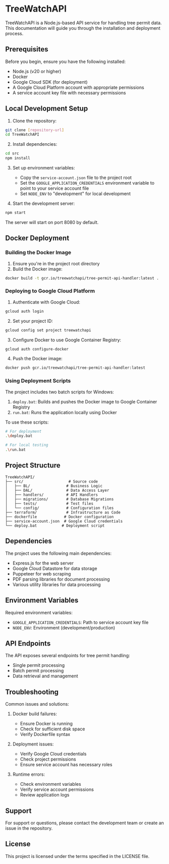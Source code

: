 # TreeWatchAPI

TreeWatchAPI is a Node.js-based API service for handling tree permit data. This documentation will guide you through the installation and deployment process.

## Prerequisites

Before you begin, ensure you have the following installed:
- Node.js (v20 or higher)
- Docker
- Google Cloud SDK (for deployment)
- A Google Cloud Platform account with appropriate permissions
- A service account key file with necessary permissions

## Local Development Setup

1. Clone the repository:
```bash
git clone [repository-url]
cd TreeWatchAPI
```

2. Install dependencies:
```bash
cd src
npm install
```

3. Set up environment variables:
   - Copy the `service-account.json` file to the project root
   - Set the `GOOGLE_APPLICATION_CREDENTIALS` environment variable to point to your service account file
   - Set `NODE_ENV` to "development" for local development

4. Start the development server:
```bash
npm start
```

The server will start on port 8080 by default.

## Docker Deployment

### Building the Docker Image

1. Ensure you're in the project root directory
2. Build the Docker image:
```bash
docker build -t gcr.io/treewatchapi/tree-permit-api-handler:latest .
```

### Deploying to Google Cloud Platform

1. Authenticate with Google Cloud:
```bash
gcloud auth login
```

2. Set your project ID:
```bash
gcloud config set project treewatchapi
```

3. Configure Docker to use Google Container Registry:
```bash
gcloud auth configure-docker
```

4. Push the Docker image:
```bash
docker push gcr.io/treewatchapi/tree-permit-api-handler:latest
```

### Using Deployment Scripts

The project includes two batch scripts for Windows:

1. `deploy.bat`: Builds and pushes the Docker image to Google Container Registry
2. `run.bat`: Runs the application locally using Docker

To use these scripts:
```bash
# For deployment
.\deploy.bat

# For local testing
.\run.bat
```

## Project Structure

```
TreeWatchAPI/
├── src/                    # Source code
│   ├── BL/                # Business Logic
│   ├── DAL/               # Data Access Layer
│   ├── handlers/          # API Handlers
│   ├── migrations/        # Database Migrations
│   ├── tests/             # Test files
│   └── config/            # Configuration files
├── terraform/             # Infrastructure as Code
├── dockerfile            # Docker configuration
├── service-account.json  # Google Cloud credentials
└── deploy.bat           # Deployment script
```

## Dependencies

The project uses the following main dependencies:
- Express.js for the web server
- Google Cloud Datastore for data storage
- Puppeteer for web scraping
- PDF parsing libraries for document processing
- Various utility libraries for data processing

## Environment Variables

Required environment variables:
- `GOOGLE_APPLICATION_CREDENTIALS`: Path to service account key file
- `NODE_ENV`: Environment (development/production)

## API Endpoints

The API exposes several endpoints for tree permit handling:
- Single permit processing
- Batch permit processing
- Data retrieval and management

## Troubleshooting

Common issues and solutions:

1. Docker build failures:
   - Ensure Docker is running
   - Check for sufficient disk space
   - Verify Dockerfile syntax

2. Deployment issues:
   - Verify Google Cloud credentials
   - Check project permissions
   - Ensure service account has necessary roles

3. Runtime errors:
   - Check environment variables
   - Verify service account permissions
   - Review application logs

## Support

For support or questions, please contact the development team or create an issue in the repository.

## License

This project is licensed under the terms specified in the LICENSE file. 